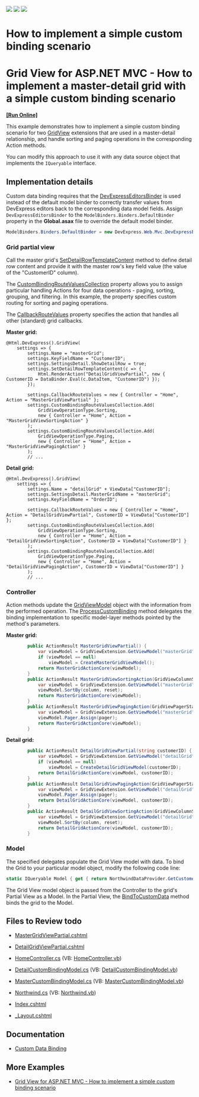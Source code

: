 <!-- default badges list -->
![](https://img.shields.io/endpoint?url=https://codecentral.devexpress.com/api/v1/VersionRange/128551320/19.2.6%2B)
[![](https://img.shields.io/badge/Open_in_DevExpress_Support_Center-FF7200?style=flat-square&logo=DevExpress&logoColor=white)](https://supportcenter.devexpress.com/ticket/details/E4398)
[![](https://img.shields.io/badge/📖_How_to_use_DevExpress_Examples-e9f6fc?style=flat-square)](https://docs.devexpress.com/GeneralInformation/403183)
<!-- default badges end -->

#  How to implement a simple custom binding scenario
# Grid View for ASP.NET MVC - How to implement a master-detail grid with a simple custom binding scenario
<!-- run online -->
**[[Run Online]](https://codecentral.devexpress.com/e4398/)**
<!-- run online end -->

This example demonstrates how to implement a simple custom binding scenario for two [GridView](https://docs.devexpress.com/AspNetMvc/8966/components/grid-view) extensions that are used in a master-detail relationship, and handle sorting and paging operations in the corresponding Action methods.

You can modify this approach to use it with any data source object that implements the `IQueryable` interface.

## Implementation details

Custom data binding requires that the [DevExpressEditorsBinder](https://docs.devexpress.com/AspNetMvc/DevExpress.Web.Mvc.DevExpressEditorsBinder) is used instead of the default model binder to correctly transfer values from DevExpress editors back to the corresponding data model fields. 
Assign `DevExpressEditorsBinder`  to the `ModelBinders.Binders.DefaultBinder` property in the **Global.asax** file to override the default model binder.

```csharp
ModelBinders.Binders.DefaultBinder = new DevExpress.Web.Mvc.DevExpressEditorsBinder();
```

### Grid partial view

Call the master grid's [SetDetailRowTemplateContent](https://docs.devexpress.com/AspNetMvc/DevExpress.Web.Mvc.GridViewSettings.SetDetailRowTemplateContent.overloads) method to define detail row content and provide it with the master row's key field value (the value of the "CustomerID" column).

The [CustomBindingRouteValuesCollection](https://docs.devexpress.com/AspNetMvc/DevExpress.Web.Mvc.GridViewSettings.CustomBindingRouteValuesCollection) property allows you to assign particular handling Actions for four data operations - paging, sorting, grouping, and filtering. In this example, the property specifies custom routing for sorting and paging operations.

The [CallbackRouteValues](https://docs.devexpress.com/AspNetMvc/DevExpress.Web.Mvc.GridSettingsBase.CallbackRouteValues) property specifies the action that handles all other (standard) grid callbacks.

**Master grid:**
```razor
@Html.DevExpress().GridView(
    settings => {
        settings.Name = "masterGrid";
        settings.KeyFieldName = "CustomerID";
        settings.SettingsDetail.ShowDetailRow = true;
        settings.SetDetailRowTemplateContent(c => {
            Html.RenderAction("DetailGridViewPartial", new { CustomerID = DataBinder.Eval(c.DataItem, "CustomerID") });
        });

        settings.CallbackRouteValues = new { Controller = "Home", Action = "MasterGridViewPartial" };
        settings.CustomBindingRouteValuesCollection.Add(
            GridViewOperationType.Sorting,
            new { Controller = "Home", Action = "MasterGridViewSortingAction" }
        );
        settings.CustomBindingRouteValuesCollection.Add(
            GridViewOperationType.Paging,
            new { Controller = "Home", Action = "MasterGridViewPagingAction" }
        );
        // ...
```

**Detail grid:**
```razor
@Html.DevExpress().GridView(
    settings => {
        settings.Name = "detailGrid" + ViewData["CustomerID"];
        settings.SettingsDetail.MasterGridName = "masterGrid";
        settings.KeyFieldName = "OrderID";

        settings.CallbackRouteValues = new { Controller = "Home", Action = "DetailGridViewPartial", CustomerID = ViewData["CustomerID"] };
        settings.CustomBindingRouteValuesCollection.Add(
            GridViewOperationType.Sorting,
            new { Controller = "Home", Action = "DetailGridViewSortingAction", CustomerID = ViewData["CustomerID"] }
        );
        settings.CustomBindingRouteValuesCollection.Add(
            GridViewOperationType.Paging,
            new { Controller = "Home", Action = "DetailGridViewPagingAction", CustomerID = ViewData["CustomerID"] }
        );
        // ...
```

### Controller

Action methods update the [GridViewModel](https://docs.devexpress.com/AspNetMvc/DevExpress.Web.Mvc.GridViewModel) object with the information from the performed operation. The [ProcessCustomBinding](https://docs.devexpress.com/AspNetMvc/DevExpress.Web.Mvc.GridViewModel.ProcessCustomBinding.overloads) method delegates the binding implementation to specific model-layer methods pointed by the method's parameters.

**Master grid:**
```csharp
        public ActionResult MasterGridViewPartial() {
            var viewModel = GridViewExtension.GetViewModel("masterGrid");
            if (viewModel == null)
                viewModel = CreateMasterGridViewModel();
            return MasterGridActionCore(viewModel);
        }
        public ActionResult MasterGridViewSortingAction(GridViewColumnState column, bool reset) {
            var viewModel = GridViewExtension.GetViewModel("masterGrid");
            viewModel.SortBy(column, reset);
            return MasterGridActionCore(viewModel);
        }
        public ActionResult MasterGridViewPagingAction(GridViewPagerState pager) {
            var viewModel = GridViewExtension.GetViewModel("masterGrid");
            viewModel.Pager.Assign(pager);
            return MasterGridActionCore(viewModel);
        }
```

**Detail grid:**
```csharp
        public ActionResult DetailGridViewPartial(string customerID) {
            var viewModel = GridViewExtension.GetViewModel("detailGrid" + customerID);
            if (viewModel == null)
                viewModel = CreateDetailGridViewModel(customerID);
            return DetailGridActionCore(viewModel, customerID);
        }
        public ActionResult DetailGridViewPagingAction(GridViewPagerState pager, string customerID) {
            var viewModel = GridViewExtension.GetViewModel("detailGrid" + customerID);
            viewModel.Pager.Assign(pager);
            return DetailGridActionCore(viewModel, customerID);
        }
        public ActionResult DetailGridViewSortingAction(GridViewColumnState column, bool reset, string customerID) {
            var viewModel = GridViewExtension.GetViewModel("detailGrid" + customerID);
            viewModel.SortBy(column, reset);
            return DetailGridActionCore(viewModel, customerID);
        }
```

### Model

The specified delegates populate the Grid View model with data. To bind the Grid to your particular model object, modify the following code line:

```cs
static IQueryable Model { get { return NorthwindDataProvider.GetCustomers(); } }
```

The Grid View model object is passed from the Controller to the grid's Partial View as a Model. In the Partial View, the [BindToCustomData](https://docs.devexpress.com/AspNetMvc/DevExpress.Web.Mvc.GridViewExtension.BindToCustomData(DevExpress.Web.Mvc.GridViewModel)) method binds the grid to the Model.

## Files to Review todo

* [MasterGridViewPartial.cshtml](./CS/Example/Views/Home/MasterGridViewPartial.cshtml)
* [DetailGridViewPartial.cshtml](./CS/Example/Views/Home/DetailGridViewPartial.cshtml)
* [HomeController.cs](./CS/Example/Controllers/HomeController.cs) (VB: [HomeController.vb](./VB/Example/Controllers/HomeController.vb))

* [DetailCustomBindingModel.cs](./CS/Example/Models/DetailCustomBindingModel.cs) (VB: [DetailCustomBindingModel.vb](./VB/Example/Models/DetailCustomBindingModel.vb))
* [MasterCustomBindingModel.cs](./CS/Example/Models/MasterCustomBindingModel.cs) (VB: [MasterCustomBindingModel.vb](./VB/Example/Models/MasterCustomBindingModel.vb))
* [Northwind.cs](./CS/Example/Models/Northwind.cs) (VB: [Northwind.vb](./VB/Example/Models/Northwind.vb))

* [Index.cshtml](./CS/Example/Views/Home/Index.cshtml)

* [_Layout.cshtml](./CS/Example/Views/Shared/_Layout.cshtml)


## Documentation

* [Custom Data Binding](https://docs.devexpress.com/AspNetMvc/14321/components/grid-view/binding-to-data/custom-data-binding)

## More Examples

* [Grid View for ASP.NET MVC - How to implement a simple custom binding scenario](https://github.com/DevExpress-Examples/asp-net-mvc-grid-custom-binding-with-sorting-paging)
